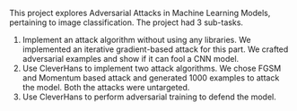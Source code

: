 This project explores Adversarial Attacks in Machine Learning Models, pertaining to image classification. The project had 3 sub-tasks.
1. Implement an attack algorithm without using any libraries. We implemented an iterative gradient-based attack for this part. We crafted adversarial examples and show if it can fool a CNN model.
2. Use CleverHans to implement two attack algorithms. We chose FGSM and Momentum based attack and generated 1000 examples to attack the model. Both the attacks were untargeted.
3. Use CleverHans to perform adversarial training to defend the model.
